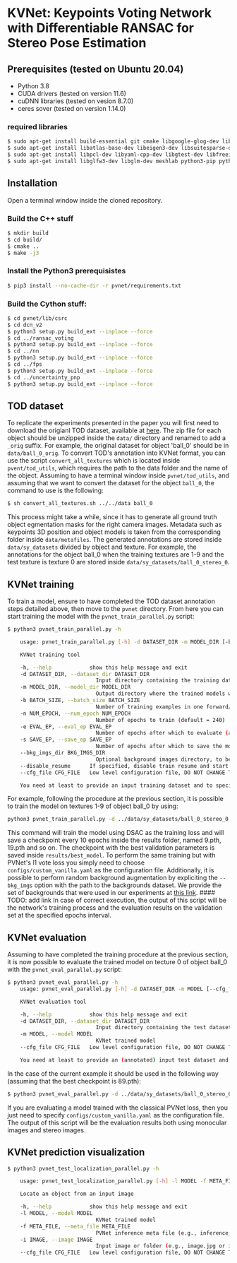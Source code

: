 # KVNet: Keypoints Voting Network with Differentiable RANSAC for Stereo Pose Estimation


## Prerequisites (tested on Ubuntu 20.04)

 - Python 3.8
 - CUDA drivers (tested on version 11.6)
 - cuDNN libraries (tested on vesion 8.7.0)
 - ceres sover (tested on version 1.14.0)

### required libraries

~~~bash
$ sudo apt-get install build-essential git cmake libgoogle-glog-dev libdime-dev
$ sudo apt-get install libatlas-base-dev libeigen3-dev libsuitesparse-dev libopencv-dev
$ sudo apt-get install libpcl-dev libyaml-cpp-dev libgtest-dev libfreeimage-dev libglew-dev
$ sudo apt-get install libglfw3-dev libglm-dev meshlab python3-pip python3-numpy python3-tk
~~~

## Installation

Open a terminal window inside the cloned repository.

### Build the C++ stuff

~~~bash
$ mkdir build
$ cd build/
$ cmake ..
$ make -j3
~~~

### Install the Python3 prerequisistes

~~~bash
$ pip3 install --no-cache-dir -r pvnet/requirements.txt
~~~

### Build the Cython stuff:

~~~bash
$ cd pvnet/lib/csrc
$ cd dcn_v2
$ python3 setup.py build_ext --inplace --force
$ cd ../ransac_voting
$ python3 setup.py build_ext --inplace --force
$ cd ../nn
$ python3 setup.py build_ext --inplace --force
$ cd ../fps
$ python3 setup.py build_ext --inplace --force
$ cd ../uncertainty_pnp
$ python3 setup.py build_ext --inplace --force
~~~

## TOD dataset

To replicate the experiments presented in the paper you will first need to download the origianl TOD dataset, available at  [here](https://sites.google.com/view/keypose/home). The zip file for each object should be unzipped inside the `data/` directory and renamed to add a `_orig` suffix. For example, the original dataset for object 'ball_0' should be in `data/ball_0_orig`. To convert TOD's annotation into KVNet format, you can use the script `convert_all_textures` which is located inside `pvent/tod_utils`, which requires the path to the data folder and the name of the object. Assuming to have a terminal window inside `pvnet/tod_utils`, and assuming that we want to convert the dataset for the object `ball_0`, the command to use is the following:

```bash
$ sh convert_all_textures.sh ../../data ball_0
```
This process might take a while, since it has to generate all ground truth object egmentation masks for the right camera images. Metadata such as keypoints 3D position and object models is taken from the corresponding folder inside `data/metafiles`. The generated annotations are stored inside `data/sy_datasets` divided by object and texture. For example, the annotations for the object ball_0 when the training textures are 1-9 and the test texture is texture 0 are stored inside `data/sy_datasets/ball_0_stereo_0`.

## KVNet training 

To train a model, ensure to have completed the TOD dataset annotation steps detailed above, then move to the `pvnet` directory. From here you can start training the model with the `pvnet_train_parallel.py` script:

```bash
$ python3 pvnet_train_parallel.py -h

    usage: pvnet_train_parallel.py [-h] -d DATASET_DIR -m MODEL_DIR [-b BATCH_SIZE] [-n NUM_EPOCH] [-e EVAL_EP] [-s SAVE_EP] [--bkg_imgs_dir BKG_IMGS_DIR] [--disable_resume] [--cfg_file CFG_FILE]

    KVNet training tool

    -h, --help            show this help message and exit
    -d DATASET_DIR, --dataset_dir DATASET_DIR
                            Input directory containing the training dataset
    -m MODEL_DIR, --model_dir MODEL_DIR
                            Output directory where the trained models will be stored
    -b BATCH_SIZE, --batch_size BATCH_SIZE
                            Number of training examples in one forward/backward pass (default = 2)
    -n NUM_EPOCH, --num_epoch NUM_EPOCH
                            Number of epochs to train (default = 240)
    -e EVAL_EP, --eval_ep EVAL_EP
                            Number of epochs after which to evaluate (and eventually save) the model (default = 5)
    -s SAVE_EP, --save_ep SAVE_EP
                            Number of epochs after which to save the model (default = 5)
    --bkg_imgs_dir BKG_IMGS_DIR
                            Optional background images directory, to be used to augment the dataset
    --disable_resume      If specified, disable train resume and start a new train
    --cfg_file CFG_FILE   Low level configuration file, DO NOT CHANGE THIS PARAMETER IF YOU ARE NOT SURE (default = configs/custom_dsac.yaml)

    You need at least to provide an input training dataset and to specify the output directory where the trained models will be stored.The best model checkpoint will be stored inside the best_model subdirectory
```

For example, following the procedure at the previous section, it is possible to train the model on textures 1-9 of object ball_0 by using:

```bash
python3 pvnet_train_parallel.py -d ../data/sy_datasets/ball_0_stereo_0 -m ../results -n 150 -e 10 -s 10 --cfg_file configs/custom_dsac.yaml
```

This command will train the model using DSAC as the training loss and will save a checkpoint every 10 epochs inside the results folder, named 9.pth, 19.pth and so on. The checkpoint with the best validation parameters is saved inside `results/best_model`. To perform the same training but with PVNet's l1 vote loss you simply need to choose `configs/custom_vanilla.yaml` as the configuration file. Additionally, it is possible to perform random background augmentation by expliciting the `--bkg_imgs` option with the path to the backgrounds dataset. We provide the set of backgrounds that were used in our experiments at [this link](). #### TODO: add link 
In case of correct execution, the output of this script will be the network's training process and the evaluation results on the validation set at the specified epochs interval.

## KVNet evaluation

Assuming to have completed the training procedure at the previous section, it is now possible to evaluate the trained model on tecture 0 of object ball_0 with the `pvnet_eval_parallel.py` script:

```bash
$ python3 pvnet_eval_parallel.py -h
    usage: pvnet_eval_parallel.py [-h] -d DATASET_DIR -m MODEL [--cfg_file CFG_FILE]

    KVNet evaluation tool

    -h, --help            show this help message and exit
    -d DATASET_DIR, --dataset_dir DATASET_DIR
                            Input directory containing the test dataset
    -m MODEL, --model MODEL
                            KVNet trained model
    --cfg_file CFG_FILE   Low level configuration file, DO NOT CHANGE THIS PARAMETER IF YOU ARE NOT SURE (default = configs/custom_dsac.yaml)

    You need at least to provide an (annotated) input test dataset and a KVNet trained model
```

In the case of the current example it should be used in the following way (assuming that the best checkpoint is 89.pth):

```bash
$ python3 pvnet_eval_parallel.py -d ../data/sy_datasets/ball_0_stereo_0 -m ../results/best_model/89.pth --cfg_file configs/custom_dsac.yaml
```

If you are evaluating a model trained with the classical PVNet loss, then you just need to specify `configs/custom_vanilla.yaml` as the configuration file.
The output of this script will be the evaluation results both using monocular images and stereo images.

## KVNet prediction visualization

```bash
$ python3 pvnet_test_localization_parallel.py -h

    usage: pvnet_test_localization_parallel.py [-h] -l MODEL -f META_FILE -i IMAGE [--cfg_file CFG_FILE] ...

    Locate an object from an input image

    -h, --help            show this help message and exit
    -l MODEL, --model MODEL
                            KVNet trained model
    -f META_FILE, --meta_file META_FILE
                            PVNet inference meta file (e.g., inference_meta.yaml)
    -i IMAGE, --image IMAGE
                            Input image or folder (e.g., image.jpg or images/)
    --cfg_file CFG_FILE   Low level configuration file, DO NOT CHANGE THIS PARAMETER IF YOU ARE NOT SURE (default = configs/custom_dsac.yaml)
```